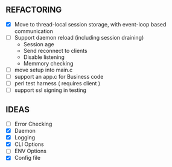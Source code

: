 ## REFACTORING

  -  [x] Move to thread-local session storage, with event-loop based communication
  -  [ ] Support daemon reload (including session draining)
    -  Session age
    -  Send reconnect to clients
    -  Disable listening
    -  Memmory checking
  -  [ ] move setup into main.c
  -  [ ] support an app.c for Business code
  -  [ ] perl test harness ( requires client )
  -  [ ] support ssl signing in testing

## IDEAS

  -  [ ] Error Checking
  -  [x] Daemon
  -  [x] Logging
  -  [x] CLI Options
  -  [ ] ENV Options
  -  [x] Config file
